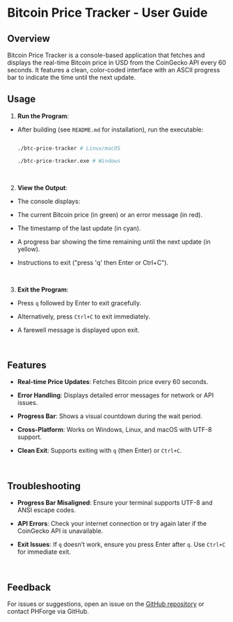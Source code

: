 
# Bitcoin Price Tracker - User Guide

  

## Overview

Bitcoin Price Tracker is a console-based application that fetches and displays the real-time Bitcoin price in USD from the CoinGecko API every 60 seconds. It features a clean, color-coded interface with an ASCII progress bar to indicate the time until the next update.

  

## Usage

1.  **Run the Program**:

- After building (see `README.md` for installation), run the executable:

	```bash

	./btc-price-tracker # Linux/macOS

	./btc-price-tracker.exe # Windows

	```
<br>

2.  **View the Output**:

- The console displays:

- The current Bitcoin price (in green) or an error message (in red).

- The timestamp of the last update (in cyan).

- A progress bar showing the time remaining until the next update (in yellow).

- Instructions to exit ("press 'q' then Enter or Ctrl+C").

<br>

3.  **Exit the Program**:

- Press `q` followed by Enter to exit gracefully.

- Alternatively, press `Ctrl+C` to exit immediately.

- A farewell message is displayed upon exit.

<br>

## Features

-  **Real-time Price Updates**: Fetches Bitcoin price every 60 seconds.

-  **Error Handling**: Displays detailed error messages for network or API issues.

-  **Progress Bar**: Shows a visual countdown during the wait period.

-  **Cross-Platform**: Works on Windows, Linux, and macOS with UTF-8 support.

-  **Clean Exit**: Supports exiting with `q` (then Enter) or `Ctrl+C`.

<br>  

## Troubleshooting

-  **Progress Bar Misaligned**: Ensure your terminal supports UTF-8 and ANSI escape codes.

-  **API Errors**: Check your internet connection or try again later if the CoinGecko API is unavailable.

-  **Exit Issues**: If `q` doesn’t work, ensure you press Enter after `q`. Use `Ctrl+C` for immediate exit.

 <br>

## Feedback

For issues or suggestions, open an issue on the [GitHub repository](https://github.com/PHForge/btc-price-tracker) or contact PHForge via GitHub.